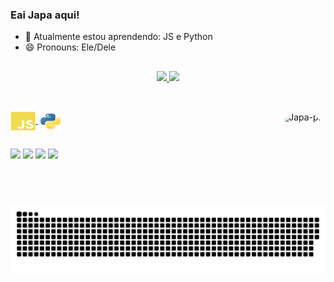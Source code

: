 ### Eai Japa aqui!

- 🌱 Atualmente estou aprendendo: JS e Python
- 😄 Pronouns: Ele/Dele
 
 ##
 
 <div align="center">
  <a href="https://www.beacons.ai/japaneixxx">
  <img height="150em" src="https://github-readme-stats.vercel.app/api?username=japaneixxx&show_icons=true&theme=midnight-purple&include_all_commits=true&count_private=true&hide_border=true&border_radius=0"/>
  <img height="150em" src="https://github-readme-stats.vercel.app/api/top-langs/?username=japaneixxx&layout=compact&langs_count=7&theme=midnight-purple&hide_border=true&border_radius=0"/>
</div>
  
##
  
  <div style="display: inline_block"><br>
  <img align="center" alt="Japa-Js" height="30" width="40" src="https://raw.githubusercontent.com/devicons/devicon/master/icons/javascript/javascript-plain.svg">
  <img align="center" alt="Japa-Python" height="30" width="40" src="https://raw.githubusercontent.com/devicons/devicon/master/icons/python/python-original.svg">
   <img align="right" alt="Japa-pic" height="150" style="border-radius:50px;" src="https://cdn.discordapp.com/attachments/812371603349962812/896427488509579294/output_WOeQ3E.gif">
</div>

##
 
 <div> 
  <a href="https://www.youtube.com/channel/UCEmacG1SbVm1f-KdfugEZUw" target="_blank"><img src="https://img.shields.io/badge/YouTube-FF0000?style=for-the-badge&logo=youtube&logoColor=white" target="_blank"></a>
  <a href="https://www.instagram.com/japaneix/" target="_blank"><img src="https://img.shields.io/badge/-Instagram-%23E4405F?style=for-the-badge&logo=instagram&logoColor=white" target="_blank"></a>
 	<a href="https://www.twitch.tv/japaneixxx" target="_blank"><img src="https://img.shields.io/badge/Twitch-9146FF?style=for-the-badge&logo=twitch&logoColor=white" target="_blank"></a>
  <a href="https://steamcommunity.com/id/Japaneixxx/" target="_blank"><img src="https://img.shields.io/badge/Steam-000000?style=for-the-badge&logo=steam&logoColor=white" target="_blank"></a>
  
 
  ![Snake animation](https://github.com/japaneixxx/japaneixxx/blob/output/github-contribution-grid-snake.svg)
 
</div>
